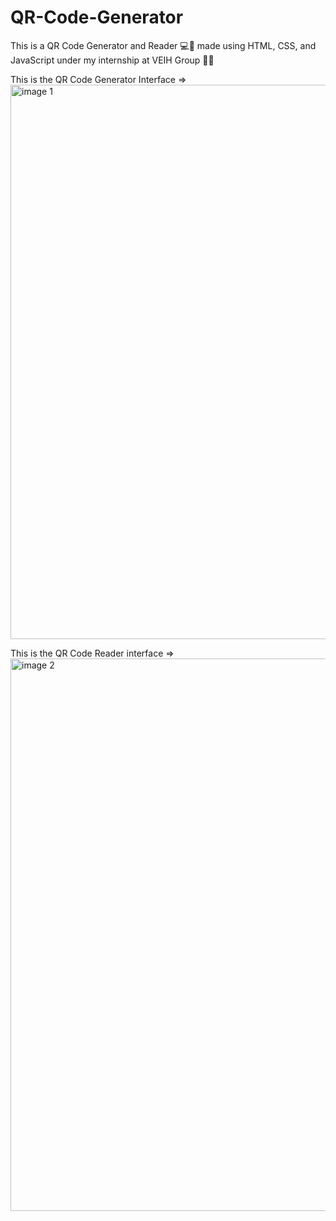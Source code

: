 # QR-Code-Generator
This is a QR Code Generator and Reader 💻🔲 made using HTML, CSS, and JavaScript under my internship at VEIH Group 👩‍💻

This is the QR Code Generator Interface =>
<img width="887" alt="image 1 " src="https://user-images.githubusercontent.com/87116375/230951004-b5539781-a34a-4e9b-8967-310a365ad64e.png">

This is the QR Code Reader interface =>
<img width="884" alt="image 2 " src="https://user-images.githubusercontent.com/87116375/230951065-207ddf1c-a540-4091-a63a-f77cd355d54a.png">
